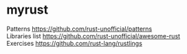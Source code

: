 # myrust  

Patterns https://github.com/rust-unofficial/patterns  
Libraries list https://github.com/rust-unofficial/awesome-rust  
Exercises https://github.com/rust-lang/rustlings  